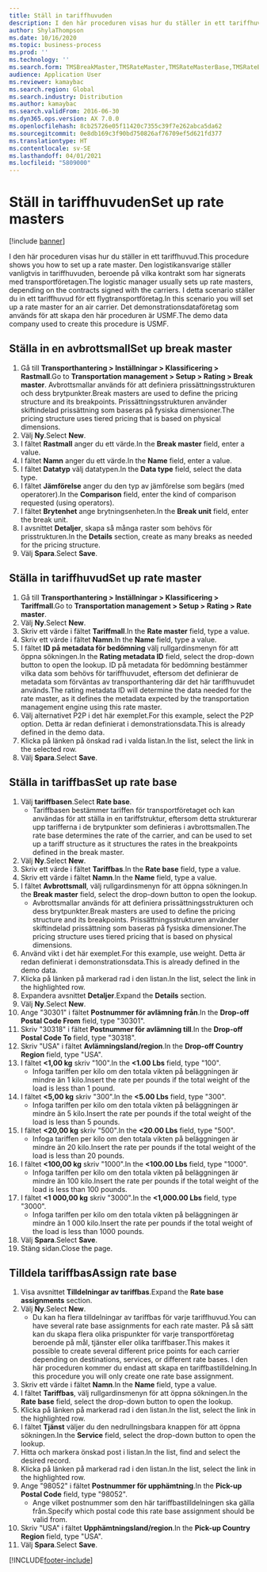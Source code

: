 ```yaml
---
title: Ställ in tariffhuvuden
description: I den här proceduren visas hur du ställer in ett tariffhuvud.
author: ShylaThompson
ms.date: 10/16/2020
ms.topic: business-process
ms.prod: ''
ms.technology: ''
ms.search.form: TMSBreakMaster,TMSRateMaster,TMSRateMasterBase,TMSRateBaseType, TMSRouteWorkbench
audience: Application User
ms.reviewer: kamaybac
ms.search.region: Global
ms.search.industry: Distribution
ms.author: kamaybac
ms.search.validFrom: 2016-06-30
ms.dyn365.ops.version: AX 7.0.0
ms.openlocfilehash: 8cb25726e05f11420c7355c39f7e262abca5da62
ms.sourcegitcommit: 0e8db169c3f90bd750826af76709ef5d621fd377
ms.translationtype: HT
ms.contentlocale: sv-SE
ms.lasthandoff: 04/01/2021
ms.locfileid: "5809000"
---
```

# <a name="set-up-rate-masters"></a><span data-ttu-id="46676-103">Ställ in tariffhuvuden</span><span class="sxs-lookup"><span data-stu-id="46676-103">Set up rate masters</span></span>

[!include [banner](../../includes/banner.md)]

<span data-ttu-id="46676-104">I den här proceduren visas hur du ställer in ett tariffhuvud.</span><span class="sxs-lookup"><span data-stu-id="46676-104">This procedure shows you how to set up a rate master.</span></span> <span data-ttu-id="46676-105">Den logistikansvarige ställer vanligtvis in tariffhuvuden, beroende på vilka kontrakt som har signerats med transportföretagen.</span><span class="sxs-lookup"><span data-stu-id="46676-105">The logistic manager usually sets up rate masters, depending on the contracts signed with the carriers.</span></span> <span data-ttu-id="46676-106">I detta scenario ställer du in ett tariffhuvud för ett flygtransportföretag.</span><span class="sxs-lookup"><span data-stu-id="46676-106">In this scenario you will set up a rate master for an air carrier.</span></span> <span data-ttu-id="46676-107">Det demonstrationsdataföretag som används för att skapa den här proceduren är USMF.</span><span class="sxs-lookup"><span data-stu-id="46676-107">The demo data company used to create this procedure is USMF.</span></span>

## <a name="set-up-break-master"></a><span data-ttu-id="46676-108">Ställa in en avbrottsmall</span><span class="sxs-lookup"><span data-stu-id="46676-108">Set up break master</span></span>

1. <span data-ttu-id="46676-109">Gå till **Transporthantering > Inställningar > Klassificering > Rastmall**.</span><span class="sxs-lookup"><span data-stu-id="46676-109">Go to **Transportation management > Setup > Rating > Break master**.</span></span> <span data-ttu-id="46676-110">Avbrottsmallar används för att definiera prissättningsstrukturen och dess brytpunkter.</span><span class="sxs-lookup"><span data-stu-id="46676-110">Break masters are used to define the pricing structure and its breakpoints.</span></span> <span data-ttu-id="46676-111">Prissättningsstrukturen använder skiftindelad prissättning som baseras på fysiska dimensioner.</span><span class="sxs-lookup"><span data-stu-id="46676-111">The pricing structure uses tiered pricing that is based on physical dimensions.</span></span>  
1. <span data-ttu-id="46676-112">Välj **Ny**.</span><span class="sxs-lookup"><span data-stu-id="46676-112">Select **New**.</span></span>
1. <span data-ttu-id="46676-113">I fältet **Rastmall** anger du ett värde.</span><span class="sxs-lookup"><span data-stu-id="46676-113">In the **Break master** field, enter a value.</span></span>
1. <span data-ttu-id="46676-114">I fältet **Namn** anger du ett värde.</span><span class="sxs-lookup"><span data-stu-id="46676-114">In the **Name** field, enter a value.</span></span>
1. <span data-ttu-id="46676-115">I fältet **Datatyp** välj datatypen.</span><span class="sxs-lookup"><span data-stu-id="46676-115">In the **Data type** field, select the data type.</span></span>
1. <span data-ttu-id="46676-116">I fältet **Jämförelse** anger du den typ av jämförelse som begärs (med operatorer).</span><span class="sxs-lookup"><span data-stu-id="46676-116">In the **Comparison** field, enter the kind of comparison requested (using operators).</span></span>
1. <span data-ttu-id="46676-117">I fältet **Brytenhet** ange brytningsenheten.</span><span class="sxs-lookup"><span data-stu-id="46676-117">In the **Break unit** field, enter the break unit.</span></span>
1. <span data-ttu-id="46676-118">I avsnittet **Detaljer**, skapa så många raster som behövs för prisstrukturen.</span><span class="sxs-lookup"><span data-stu-id="46676-118">In the **Details** section, create as many breaks as needed for the pricing structure.</span></span>
1. <span data-ttu-id="46676-119">Välj **Spara**.</span><span class="sxs-lookup"><span data-stu-id="46676-119">Select **Save**.</span></span>

## <a name="set-up-rate-master"></a><span data-ttu-id="46676-120">Ställa in tariffhuvud</span><span class="sxs-lookup"><span data-stu-id="46676-120">Set up rate master</span></span>

1. <span data-ttu-id="46676-121">Gå till **Transporthantering > Inställningar > Klassificering > Tariffmall**.</span><span class="sxs-lookup"><span data-stu-id="46676-121">Go to **Transportation management > Setup > Rating > Rate master**.</span></span>
1. <span data-ttu-id="46676-122">Välj **Ny**.</span><span class="sxs-lookup"><span data-stu-id="46676-122">Select **New**.</span></span>
1. <span data-ttu-id="46676-123">Skriv ett värde i fältet **Tariffmall**.</span><span class="sxs-lookup"><span data-stu-id="46676-123">In the **Rate master** field, type a value.</span></span>
1. <span data-ttu-id="46676-124">Skriv ett värde i fältet **Namn**.</span><span class="sxs-lookup"><span data-stu-id="46676-124">In the **Name** field, type a value.</span></span>
1. <span data-ttu-id="46676-125">I fältet **ID på metadata för bedömning** välj rullgardinsmenyn för att öppna sökningen.</span><span class="sxs-lookup"><span data-stu-id="46676-125">In the **Rating metadata ID** field, select the drop-down button to open the lookup.</span></span> <span data-ttu-id="46676-126">ID på metadata för bedömning bestämmer vilka data som behövs för tariffhuvudet, eftersom det definierar de metadata som förväntas av transporthantering där det här tariffhuvudet används.</span><span class="sxs-lookup"><span data-stu-id="46676-126">The rating metadata ID will determine the data needed for the rate master, as it defines the metadata expected by the transportation management engine using this rate master.</span></span>  
1. <span data-ttu-id="46676-127">Välj alternativet P2P i det här exemplet.</span><span class="sxs-lookup"><span data-stu-id="46676-127">For this example, select the P2P option.</span></span> <span data-ttu-id="46676-128">Detta är redan definierat i demonstrationsdata.</span><span class="sxs-lookup"><span data-stu-id="46676-128">This is already defined in the demo data.</span></span>
1. <span data-ttu-id="46676-129">Klicka på länken på önskad rad i valda listan.</span><span class="sxs-lookup"><span data-stu-id="46676-129">In the list, select the link in the selected row.</span></span>
1. <span data-ttu-id="46676-130">Välj **Spara**.</span><span class="sxs-lookup"><span data-stu-id="46676-130">Select **Save**.</span></span>

## <a name="set-up-rate-base"></a><span data-ttu-id="46676-131">Ställa in tariffbas</span><span class="sxs-lookup"><span data-stu-id="46676-131">Set up rate base</span></span>

1. <span data-ttu-id="46676-132">Välj **tariffbasen**.</span><span class="sxs-lookup"><span data-stu-id="46676-132">Select **Rate base**.</span></span>
    * <span data-ttu-id="46676-133">Tariffbasen bestämmer tariffen för transportföretaget och kan användas för att ställa in en tariffstruktur, eftersom detta strukturerar upp tarifferna i de brytpunkter som definieras i avbrottsmallen.</span><span class="sxs-lookup"><span data-stu-id="46676-133">The rate base determines the rate of the carrier, and can be used to set up a tariff structure as it structures the rates in the breakpoints defined in the break master.</span></span>  
2. <span data-ttu-id="46676-134">Välj **Ny**.</span><span class="sxs-lookup"><span data-stu-id="46676-134">Select **New**.</span></span>
3. <span data-ttu-id="46676-135">Skriv ett värde i fältet **Tariffbas**.</span><span class="sxs-lookup"><span data-stu-id="46676-135">In the **Rate base** field, type a value.</span></span>
4. <span data-ttu-id="46676-136">Skriv ett värde i fältet **Namn**.</span><span class="sxs-lookup"><span data-stu-id="46676-136">In the **Name** field, type a value.</span></span>
5. <span data-ttu-id="46676-137">I fältet **Avbrottsmall**, välj rullgardinsmenyn för att öppna sökningen.</span><span class="sxs-lookup"><span data-stu-id="46676-137">In the **Break master** field, select the drop-down button to open the lookup.</span></span>
    * <span data-ttu-id="46676-138">Avbrottsmallar används för att definiera prissättningsstrukturen och dess brytpunkter.</span><span class="sxs-lookup"><span data-stu-id="46676-138">Break masters are used to define the pricing structure and its breakpoints.</span></span> <span data-ttu-id="46676-139">Prissättningsstrukturen använder skiftindelad prissättning som baseras på fysiska dimensioner.</span><span class="sxs-lookup"><span data-stu-id="46676-139">The pricing structure uses tiered pricing that is based on physical dimensions.</span></span>  
6. <span data-ttu-id="46676-140">Använd vikt i det här exemplet.</span><span class="sxs-lookup"><span data-stu-id="46676-140">For this example, use weight.</span></span> <span data-ttu-id="46676-141">Detta är redan definierat i demonstrationsdata.</span><span class="sxs-lookup"><span data-stu-id="46676-141">This is already defined in the demo data.</span></span>
7. <span data-ttu-id="46676-142">Klicka på länken på markerad rad i den listan.</span><span class="sxs-lookup"><span data-stu-id="46676-142">In the list, select the link in the highlighted row.</span></span>
8. <span data-ttu-id="46676-143">Expandera avsnittet **Detaljer**.</span><span class="sxs-lookup"><span data-stu-id="46676-143">Expand the **Details** section.</span></span>
9. <span data-ttu-id="46676-144">Välj **Ny**.</span><span class="sxs-lookup"><span data-stu-id="46676-144">Select **New**.</span></span>
10. <span data-ttu-id="46676-145">Ange "30301" i fältet **Postnummer för avlämning från**.</span><span class="sxs-lookup"><span data-stu-id="46676-145">In the **Drop-off Postal Code From** field, type "30301".</span></span>
11. <span data-ttu-id="46676-146">Skriv "30318" i fältet **Postnummer för avlämning till**.</span><span class="sxs-lookup"><span data-stu-id="46676-146">In the **Drop-off Postal Code To** field, type "30318".</span></span>
12. <span data-ttu-id="46676-147">Skriv "USA" i fältet **Avlämningsland/region**.</span><span class="sxs-lookup"><span data-stu-id="46676-147">In the **Drop-off Country Region** field, type "USA".</span></span>
13. <span data-ttu-id="46676-148">I fältet **<1,00 kg** skriv "100".</span><span class="sxs-lookup"><span data-stu-id="46676-148">In the **<1.00 Lbs** field, type "100".</span></span>
    * <span data-ttu-id="46676-149">Infoga tariffen per kilo om den totala vikten på beläggningen är mindre än 1 kilo.</span><span class="sxs-lookup"><span data-stu-id="46676-149">Insert the rate per pounds if the total weight of the load is less than 1 pound.</span></span>  
14. <span data-ttu-id="46676-150">I fältet **<5,00 kg** skriv "300".</span><span class="sxs-lookup"><span data-stu-id="46676-150">In the **<5.00 Lbs** field, type "300".</span></span>
    * <span data-ttu-id="46676-151">Infoga tariffen per kilo om den totala vikten på beläggningen är mindre än 5 kilo.</span><span class="sxs-lookup"><span data-stu-id="46676-151">Insert the rate per pounds if the total weight of the load is less than 5 pounds.</span></span>  
15. <span data-ttu-id="46676-152">I fältet **<20,00 kg** skriv "500".</span><span class="sxs-lookup"><span data-stu-id="46676-152">In the **<20.00 Lbs** field, type "500".</span></span>
    * <span data-ttu-id="46676-153">Infoga tariffen per kilo om den totala vikten på beläggningen är mindre än 20 kilo.</span><span class="sxs-lookup"><span data-stu-id="46676-153">Insert the rate per pounds if the total weight of the load is less than 20 pounds.</span></span>  
16. <span data-ttu-id="46676-154">I fältet **<100,00 kg** skriv "1000".</span><span class="sxs-lookup"><span data-stu-id="46676-154">In the **<100.00 Lbs** field, type "1000".</span></span>
    * <span data-ttu-id="46676-155">Infoga tariffen per kilo om den totala vikten på beläggningen är mindre än 100 kilo.</span><span class="sxs-lookup"><span data-stu-id="46676-155">Insert the rate per pounds if the total weight of the load is less than 100 pounds.</span></span>  
17. <span data-ttu-id="46676-156">I fältet **<1 000,00 kg** skriv "3000".</span><span class="sxs-lookup"><span data-stu-id="46676-156">In the **<1,000.00 Lbs** field, type "3000".</span></span>
    * <span data-ttu-id="46676-157">Infoga tariffen per kilo om den totala vikten på beläggningen är mindre än 1 000 kilo.</span><span class="sxs-lookup"><span data-stu-id="46676-157">Insert the rate per pounds if the total weight of the load is less than 1000 pounds.</span></span>  
18. <span data-ttu-id="46676-158">Välj **Spara**.</span><span class="sxs-lookup"><span data-stu-id="46676-158">Select **Save**.</span></span>
19. <span data-ttu-id="46676-159">Stäng sidan.</span><span class="sxs-lookup"><span data-stu-id="46676-159">Close the page.</span></span>

## <a name="assign-rate-base"></a><span data-ttu-id="46676-160">Tilldela tariffbas</span><span class="sxs-lookup"><span data-stu-id="46676-160">Assign rate base</span></span>

1. <span data-ttu-id="46676-161">Visa avsnittet **Tilldelningar av tariffbas**.</span><span class="sxs-lookup"><span data-stu-id="46676-161">Expand the **Rate base assignments** section.</span></span>
2. <span data-ttu-id="46676-162">Välj **Ny**.</span><span class="sxs-lookup"><span data-stu-id="46676-162">Select **New**.</span></span>
    * <span data-ttu-id="46676-163">Du kan ha flera tilldelningar av tariffbas för varje tariffhuvud.</span><span class="sxs-lookup"><span data-stu-id="46676-163">You can have several rate base assignments for each rate master.</span></span> <span data-ttu-id="46676-164">På så sätt kan du skapa flera olika prispunkter för varje transportföretag beroende på mål, tjänster eller olika tariffbaser.</span><span class="sxs-lookup"><span data-stu-id="46676-164">This makes it possible to create several different price points for each carrier depending on destinations, services, or different rate bases.</span></span> <span data-ttu-id="46676-165">I den här proceduren kommer du endast att skapa en tariffbastilldelning.</span><span class="sxs-lookup"><span data-stu-id="46676-165">In this procedure you will only create one rate base assignment.</span></span>  
3. <span data-ttu-id="46676-166">Skriv ett värde i fältet **Namn**.</span><span class="sxs-lookup"><span data-stu-id="46676-166">In the **Name** field, type a value.</span></span>
4. <span data-ttu-id="46676-167">I fältet **Tariffbas**, välj rullgardinsmenyn för att öppna sökningen.</span><span class="sxs-lookup"><span data-stu-id="46676-167">In the **Rate base** field, select the drop-down button to open the lookup.</span></span>
5. <span data-ttu-id="46676-168">Klicka på länken på markerad rad i den listan.</span><span class="sxs-lookup"><span data-stu-id="46676-168">In the list, select the link in the highlighted row.</span></span>
6. <span data-ttu-id="46676-169">I fältet **Tjänst** väljer du den nedrullningsbara knappen för att öppna sökningen.</span><span class="sxs-lookup"><span data-stu-id="46676-169">In the **Service** field, select the drop-down button to open the lookup.</span></span>
7. <span data-ttu-id="46676-170">Hitta och markera önskad post i listan.</span><span class="sxs-lookup"><span data-stu-id="46676-170">In the list, find and select the desired record.</span></span>
8. <span data-ttu-id="46676-171">Klicka på länken på markerad rad i den listan.</span><span class="sxs-lookup"><span data-stu-id="46676-171">In the list, select the link in the highlighted row.</span></span>
9. <span data-ttu-id="46676-172">Ange "98052" i fältet **Postnummer för upphämtning**.</span><span class="sxs-lookup"><span data-stu-id="46676-172">In the **Pick-up Postal Code** field, type "98052".</span></span>
    * <span data-ttu-id="46676-173">Ange vilket postnummer som den här tariffbastilldelningen ska gälla från.</span><span class="sxs-lookup"><span data-stu-id="46676-173">Specify which postal code this rate base assignment should be valid from.</span></span>
10. <span data-ttu-id="46676-174">Skriv "USA" i fältet **Upphämtningsland/region**.</span><span class="sxs-lookup"><span data-stu-id="46676-174">In the **Pick-up Country Region** field, type "USA".</span></span>
11. <span data-ttu-id="46676-175">Välj **Spara**.</span><span class="sxs-lookup"><span data-stu-id="46676-175">Select **Save**.</span></span>


[!INCLUDE[footer-include](../../../includes/footer-banner.md)]